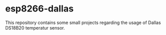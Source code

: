 

# esp8266-dallas

This repository contains some small projects regarding the usage of
Dallas DS18B20 temperatur sensor.

